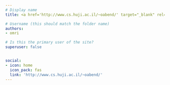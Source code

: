 ```yaml
---
# Display name
title: <a href='http://www.cs.huji.ac.il/~oabend/' target="_blank" rel="noopener noreferrer">Omri Abend</a>

# Username (this should match the folder name)
authors:
- omri

# Is this the primary user of the site?
superuser: false


social:
- icon: home
  icon_pack: fas
  link: 'http://www.cs.huji.ac.il/~oabend/'
---
```

